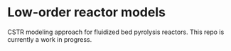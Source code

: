 # Low-order reactor models

CSTR modeling approach for fluidized bed pyrolysis reactors. This repo is currently a work
in progress.

